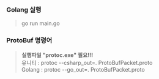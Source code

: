 ### Golang 실행
> go run main.go


### ProtoBuf 명령어
> **실행파일 "protoc.exe" 필요!!!**  
> 유니티 : protoc --csharp_out=. ProtoBufPacket.proto  
> Golang : protoc --go_out=. ProtoBufPacket.proto  